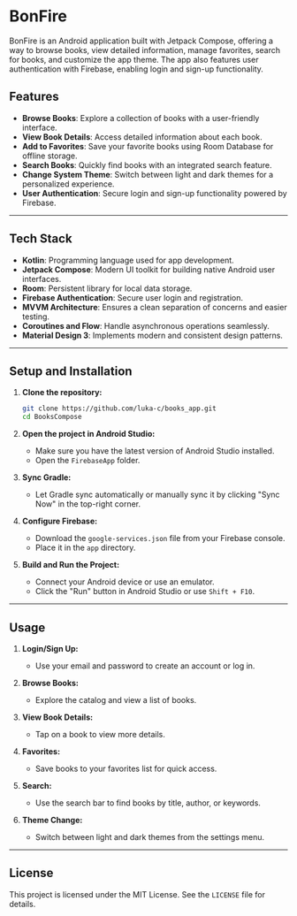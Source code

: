 # BonFire

BonFire is an Android application built with Jetpack Compose, offering a  way to browse books, view detailed information, manage favorites, search for books, and customize the app theme. The app also features user authentication with Firebase, enabling login and sign-up functionality.

## Features

- **Browse Books**: Explore a collection of books with a user-friendly interface.
- **View Book Details**: Access detailed information about each book.
- **Add to Favorites**: Save your favorite books using Room Database for offline storage.
- **Search Books**: Quickly find books with an integrated search feature.
- **Change System Theme**: Switch between light and dark themes for a personalized experience.
- **User Authentication**: Secure login and sign-up functionality powered by Firebase.

---

## Tech Stack

- **Kotlin**: Programming language used for app development.
- **Jetpack Compose**: Modern UI toolkit for building native Android user interfaces.
- **Room**: Persistent library for local data storage.
- **Firebase Authentication**: Secure user login and registration.
- **MVVM Architecture**: Ensures a clean separation of concerns and easier testing.
- **Coroutines and Flow**: Handle asynchronous operations seamlessly.
- **Material Design 3**: Implements modern and consistent design patterns.

---

## Setup and Installation

1. **Clone the repository:**
   ```bash
   git clone https://github.com/luka-c/books_app.git
   cd BooksCompose
   ```

2. **Open the project in Android Studio:**
   - Make sure you have the latest version of Android Studio installed.
   - Open the `FirebaseApp` folder.

3. **Sync Gradle:**
   - Let Gradle sync automatically or manually sync it by clicking "Sync Now" in the top-right corner.

4. **Configure Firebase:**
   - Download the `google-services.json` file from your Firebase console.
   - Place it in the `app` directory.

5. **Build and Run the Project:**
   - Connect your Android device or use an emulator.
   - Click the "Run" button in Android Studio or use `Shift + F10`.

---

## Usage

1. **Login/Sign Up:**
   - Use your email and password to create an account or log in.

2. **Browse Books:**
   - Explore the catalog and view a list of books.

3. **View Book Details:**
   - Tap on a book to view more details.

4. **Favorites:**
   - Save books to your favorites list for quick access.

5. **Search:**
   - Use the search bar to find books by title, author, or keywords.

6. **Theme Change:**
   - Switch between light and dark themes from the settings menu.

---

## License

This project is licensed under the MIT License. See the `LICENSE` file for details.

